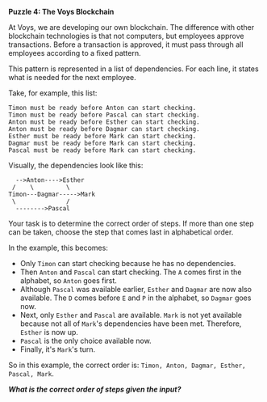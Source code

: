 **Puzzle 4: The Voys Blockchain**

At Voys, we are developing our own blockchain. The difference with other blockchain technologies is that not computers, but employees approve transactions. Before a transaction is approved, it must pass through all employees according to a fixed pattern.

This pattern is represented in a list of dependencies. For each line, it states what is needed for the next employee.

Take, for example, this list:

```
Timon must be ready before Anton can start checking.
Timon must be ready before Pascal can start checking.
Anton must be ready before Esther can start checking.
Anton must be ready before Dagmar can start checking.
Esther must be ready before Mark can start checking.
Dagmar must be ready before Mark can start checking.
Pascal must be ready before Mark can start checking.
```

Visually, the dependencies look like this:

```
  -->Anton---->Esther
 /    \         \
Timon---Dagmar----->Mark
 \              /
  -------->Pascal
```

Your task is to determine the correct order of steps. If more than one step can be taken, choose the step that comes last in alphabetical order.

In the example, this becomes:
- Only `Timon` can start checking because he has no dependencies.
- Then `Anton` and `Pascal` can start checking. The `A` comes first in the alphabet, so `Anton` goes first.
- Although `Pascal` was available earlier, `Esther` and `Dagmar` are now also available. The `D` comes before `E` and `P` in the alphabet, so `Dagmar` goes now.
- Next, only `Esther` and `Pascal` are available. `Mark` is not yet available because not all of `Mark`'s dependencies have been met. Therefore, `Esther` is now up.
- `Pascal` is the only choice available now.
- Finally, it's `Mark`'s turn.

So in this example, the correct order is: `Timon, Anton, Dagmar, Esther, Pascal, Mark`.

_**What is the correct order of steps given the input?**_
